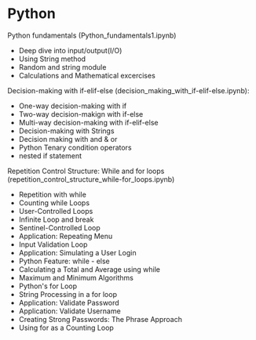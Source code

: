 # Python
Python fundamentals (Python_fundamentals1.ipynb)
  - Deep dive into input/output(I/O)
  - Using String method
  - Random and string module
  - Calculations and Mathematical excercises

Decision-making with if-elif-else (decision_making_with_if-elif-else.ipynb):
  - One-way decision-making with if
  - Two-way decision-makign with if-else
  - Multi-way decision-making with if-elif-else
  - Decision-making with Strings
  - Decision making with and & or
  - Python Tenary condition operators
  - nested if statement


Repetition Control Structure: While and for loops (repetition_control_structure_while-for_loops.ipynb)
  - Repetition with while
  - Counting while Loops
  - User-Controlled Loops
  - Infinite Loop and break
  - Sentinel-Controlled Loop
  - Application: Repeating Menu
  - Input Validation Loop
  - Application: Simulating a User Login
  - Python Feature: while - else
  - Calculating a Total and Average using while
  - Maximum and Minimum Algorithms
  - Python's for Loop
  - String Processing in a for loop
  - Application: Validate Password
  - Application: Validate Username
  - Creating Strong Passwords: The Phrase Approach
  - Using for as a Counting Loop
 
